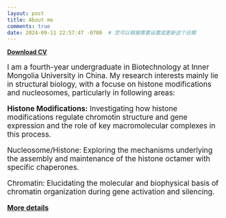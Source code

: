 ```yaml
---
layout: post
title: About me
comments: true
date: 2024-09-11 22:57:47 -0700  # 您可以根据需要设置或更新这个日期
---
```


[**Download CV**](assets/CV.pdf)

<p style="font-size: 17px;">I am a fourth-year undergraduate in Biotechnology at Inner Mongolia University in China. My research interests mainly lie in structural biology, with a focuse on histone modifications and nucleosomes, particularly in following areas:</p>

<p style="font-size: 17px;"><strong>Histone Modifications:</strong> Investigating how histone modifications regulate chromotin structure and gene expression and the role of key macromolecular complexes in this process.</p>

<p style="font-size: 17px;">Nucleosome/Histone: Exploring the mechanisms underlying the assembly and maintenance of the histone octamer with specific chaperones.</p>

<p style="font-size: 17px;">Chromatin: Elucidating the molecular and biophysical basis of chromatin organization during gene activation and silencing.</p>

<p><strong style="font-size: 16px;"><a href="https://manxin-c.github.io/aboutme/">More details</a></strong></p> 
